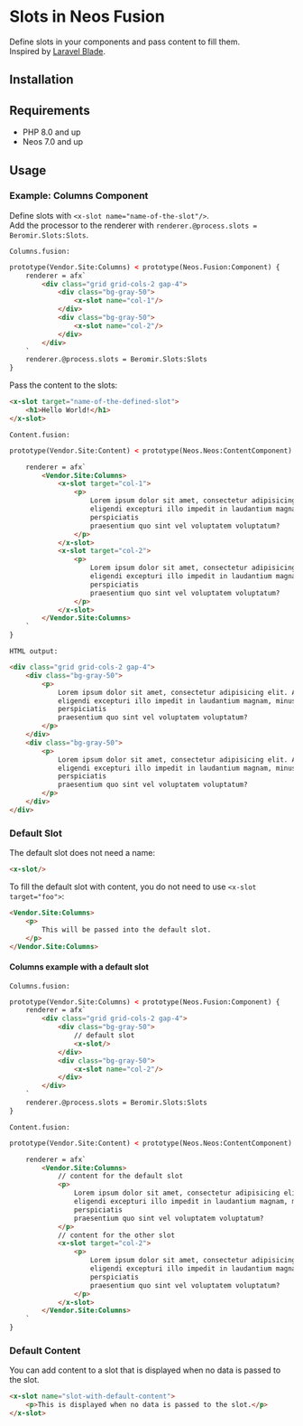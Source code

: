 # Slots in Neos Fusion
Define slots in your components and pass content to fill them.  
Inspired by [Laravel Blade](https://laravel.com/docs/8.x/blade#slots).

## Installation

## Requirements
- PHP 8.0 and up
- Neos 7.0 and up

## Usage

### Example: Columns Component
Define slots with `<x-slot name="name-of-the-slot"/>`.  
Add the processor to the renderer with `renderer.@process.slots = Beromir.Slots:Slots`.

`Columns.fusion:`
```html
prototype(Vendor.Site:Columns) < prototype(Neos.Fusion:Component) {
    renderer = afx`
        <div class="grid grid-cols-2 gap-4">
            <div class="bg-gray-50">
                <x-slot name="col-1"/>
            </div>
            <div class="bg-gray-50">
                <x-slot name="col-2"/>
            </div>
        </div>
    `
    renderer.@process.slots = Beromir.Slots:Slots
}
```

Pass the content to the slots:
```html
<x-slot target="name-of-the-defined-slot">
    <h1>Hello World!</h1>
</x-slot>
```

`Content.fusion:`
```html
prototype(Vendor.Site:Content) < prototype(Neos.Neos:ContentComponent) {

    renderer = afx`
        <Vendor.Site:Columns>
            <x-slot target="col-1">
                <p>
                    Lorem ipsum dolor sit amet, consectetur adipisicing elit. Accusamus assumenda at blanditiis
                    eligendi excepturi illo impedit in laudantium magnam, minus, nostrum nulla numquam
                    perspiciatis
                    praesentium quo sint vel voluptatem voluptatum?
                </p>
            </x-slot>
            <x-slot target="col-2">
                <p>
                    Lorem ipsum dolor sit amet, consectetur adipisicing elit. Accusamus assumenda at blanditiis
                    eligendi excepturi illo impedit in laudantium magnam, minus, nostrum nulla numquam
                    perspiciatis
                    praesentium quo sint vel voluptatem voluptatum?
                </p>
            </x-slot>
        </Vendor.Site:Columns>
    `
}

```

`HTML output:`
```html
<div class="grid grid-cols-2 gap-4">
    <div class="bg-gray-50">
        <p>
            Lorem ipsum dolor sit amet, consectetur adipisicing elit. Accusamus assumenda at blanditiis
            eligendi excepturi illo impedit in laudantium magnam, minus, nostrum nulla numquam
            perspiciatis
            praesentium quo sint vel voluptatem voluptatum?
        </p>
    </div>
    <div class="bg-gray-50">
        <p>
            Lorem ipsum dolor sit amet, consectetur adipisicing elit. Accusamus assumenda at blanditiis
            eligendi excepturi illo impedit in laudantium magnam, minus, nostrum nulla numquam
            perspiciatis
            praesentium quo sint vel voluptatem voluptatum?
        </p>
    </div>
</div>
```

### Default Slot
The default slot does not need a name:
```html
<x-slot/>
```

To fill the default slot with content, you do not need to use `<x-slot target="foo">`:
```html
<Vendor.Site:Columns>
    <p>
        This will be passed into the default slot.
    </p>
</Vendor.Site:Columns>
```

#### Columns example with a default slot
`Columns.fusion:`
```html
prototype(Vendor.Site:Columns) < prototype(Neos.Fusion:Component) {
    renderer = afx`
        <div class="grid grid-cols-2 gap-4">
            <div class="bg-gray-50">
                // default slot
                <x-slot/>
            </div>
            <div class="bg-gray-50">
                <x-slot name="col-2"/>
            </div>
        </div>
    `
    renderer.@process.slots = Beromir.Slots:Slots
}
```

`Content.fusion:`
```html
prototype(Vendor.Site:Content) < prototype(Neos.Neos:ContentComponent) {

    renderer = afx`
        <Vendor.Site:Columns>
            // content for the default slot
            <p>
                Lorem ipsum dolor sit amet, consectetur adipisicing elit. Accusamus assumenda at blanditiis
                eligendi excepturi illo impedit in laudantium magnam, minus, nostrum nulla numquam
                perspiciatis
                praesentium quo sint vel voluptatem voluptatum?
            </p>
            // content for the other slot
            <x-slot target="col-2">
                <p>
                    Lorem ipsum dolor sit amet, consectetur adipisicing elit. Accusamus assumenda at blanditiis
                    eligendi excepturi illo impedit in laudantium magnam, minus, nostrum nulla numquam
                    perspiciatis
                    praesentium quo sint vel voluptatem voluptatum?
                </p>
            </x-slot>
        </Vendor.Site:Columns>
    `
}
```

### Default Content
You can add content to a slot that is displayed when no data is passed to the slot.

```html
<x-slot name="slot-with-default-content">
    <p>This is displayed when no data is passed to the slot.</p>
</x-slot>
```